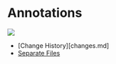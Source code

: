# Annotations

![](update_annotations.drawio)

- [Change History][changes.md]
- [Separate Files](text.md)





